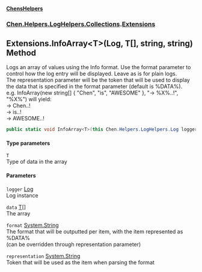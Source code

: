 #### [ChensHelpers](index 'index')
### [Chen.Helpers.LogHelpers.Collections](Chen_Helpers_LogHelpers_Collections 'Chen.Helpers.LogHelpers.Collections').[Extensions](Chen_Helpers_LogHelpers_Collections_Extensions 'Chen.Helpers.LogHelpers.Collections.Extensions')
## Extensions.InfoArray&lt;T&gt;(Log, T[], string, string) Method
Logs an array of values using the Info format. Use the format parameter to control how the log entry will be displayed. Leave as is for plain logs.  
The representation parameter will be the token that will be used to display the data that is specified in the format parameter (default is %DATA%).  
e.g. InfoArray(new string[] { "Chen", "is", "AWESOME" }, "-> %X%..!", "%X%") will yield:  
-> Chen..!  
-> is..!  
-> AWESOME..!  
```csharp
public static void InfoArray<T>(this Chen.Helpers.LogHelpers.Log logger, T[] data, string format="%DATA%", string representation="%DATA%");
```
#### Type parameters
<a name='Chen_Helpers_LogHelpers_Collections_Extensions_InfoArray_T_(Chen_Helpers_LogHelpers_Log_T___string_string)_T'></a>
`T`  
Type of data in the array
  
#### Parameters
<a name='Chen_Helpers_LogHelpers_Collections_Extensions_InfoArray_T_(Chen_Helpers_LogHelpers_Log_T___string_string)_logger'></a>
`logger` [Log](Chen_Helpers_LogHelpers_Log 'Chen.Helpers.LogHelpers.Log')  
Log instance
  
<a name='Chen_Helpers_LogHelpers_Collections_Extensions_InfoArray_T_(Chen_Helpers_LogHelpers_Log_T___string_string)_data'></a>
`data` [T](Chen_Helpers_LogHelpers_Collections_Extensions_InfoArray_T_(Chen_Helpers_LogHelpers_Log_T___string_string)#Chen_Helpers_LogHelpers_Collections_Extensions_InfoArray_T_(Chen_Helpers_LogHelpers_Log_T___string_string)_T 'Chen.Helpers.LogHelpers.Collections.Extensions.InfoArray&lt;T&gt;(Chen.Helpers.LogHelpers.Log, T[], string, string).T')[[]](https://docs.microsoft.com/en-us/dotnet/api/System.Array 'System.Array')  
The array
  
<a name='Chen_Helpers_LogHelpers_Collections_Extensions_InfoArray_T_(Chen_Helpers_LogHelpers_Log_T___string_string)_format'></a>
`format` [System.String](https://docs.microsoft.com/en-us/dotnet/api/System.String 'System.String')  
The format that will be outputted per item, with the item represented as %DATA%  
            (can be overridden through representation parameter)
  
<a name='Chen_Helpers_LogHelpers_Collections_Extensions_InfoArray_T_(Chen_Helpers_LogHelpers_Log_T___string_string)_representation'></a>
`representation` [System.String](https://docs.microsoft.com/en-us/dotnet/api/System.String 'System.String')  
Token that will be used as the item when parsing the format
  
